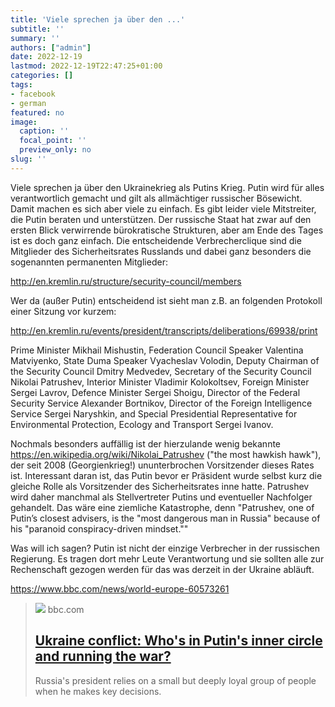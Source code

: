```yaml
---
title: 'Viele sprechen ja über den ...'
subtitle: ''
summary: ''
authors: ["admin"]
date: 2022-12-19
lastmod: 2022-12-19T22:47:25+01:00
categories: []
tags:
- facebook
- german
featured: no
image:
  caption: ''
  focal_point: ''
  preview_only: no
slug: ''
---
```

Viele sprechen ja über den Ukrainekrieg als Putins Krieg. Putin wird für alles verantwortlich gemacht und gilt als allmächtiger russischer Bösewicht. Damit machen es sich aber viele zu einfach. Es gibt leider viele Mitstreiter, die Putin beraten und unterstützen. Der russische Staat hat zwar auf den ersten Blick verwirrende bürokratische Strukturen, aber am Ende des Tages ist es doch ganz einfach. Die entscheidende Verbrecherclique sind die Mitglieder des Sicherheitsrates Russlands und dabei ganz besonders die sogenannten permanenten Mitglieder:

http://en.kremlin.ru/structure/security-council/members

Wer da (außer Putin) entscheidend ist sieht man z.B. an folgenden Protokoll einer Sitzung vor kurzem:

http://en.kremlin.ru/events/president/transcripts/deliberations/69938/print

Prime Minister Mikhail Mishustin, Federation Council Speaker Valentina Matviyenko, State Duma Speaker Vyacheslav Volodin, Deputy Chairman of the Security Council Dmitry Medvedev, Secretary of the Security Council Nikolai Patrushev, Interior Minister Vladimir Kolokoltsev, Foreign Minister Sergei Lavrov, Defence Minister Sergei Shoigu, Director of the Federal Security Service Alexander Bortnikov, Director of the Foreign Intelligence Service Sergei Naryshkin, and Special Presidential Representative for Environmental Protection, Ecology and Transport Sergei Ivanov.

Nochmals besonders auffällig ist der hierzulande wenig bekannte https://en.wikipedia.org/wiki/Nikolai_Patrushev ("the most hawkish hawk"), der seit 2008 (Georgienkrieg!) ununterbrochen Vorsitzender dieses Rates ist. Interessant daran ist, das Putin bevor er Präsident wurde selbst kurz die gleiche Rolle als Vorsitzender des Sicherheitsrates inne hatte. Patrushev wird daher manchmal als Stellvertreter Putins und eventueller Nachfolger gehandelt. Das wäre eine ziemliche Katastrophe, denn "Patrushev, one of Putin’s closest advisers, is the "most dangerous man in Russia" because of his "paranoid conspiracy-driven mindset.""

Was will ich sagen? Putin ist nicht der einzige Verbrecher in der russischen Regierung. Es tragen dort mehr Leute Verantwortung und sie sollten alle zur Rechenschaft gezogen werden für das was derzeit in der Ukraine abläuft. 

https://www.bbc.com/news/world-europe-60573261
> [![](https://ichef.bbci.co.uk/news/1024/branded_news/2722/production/_123481001_russiapromo.png)](https://www.bbc.com/news/world-europe-60573261)
> bbc.com
> ## [Ukraine conflict: Who's in Putin's inner circle and running the war?](https://www.bbc.com/news/world-europe-60573261)
>
>Russia's president relies on a small but deeply loyal group of people when he makes key decisions.


